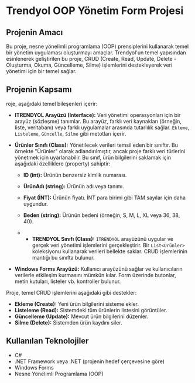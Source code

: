 # Trendyol OOP Yönetim Form Projesi

## Projenin Amacı

Bu proje, nesne yönelimli programlama (OOP) prensiplerini kullanarak temel bir yönetim uygulaması oluşturmayı amaçlar. Trendyol'un temel yapısından esinlenerek geliştirilen bu proje, CRUD (Create, Read, Update, Delete - Oluşturma, Okuma, Güncelleme, Silme) işlemlerini destekleyerek veri yönetimi için bir temel sağlar.

## Projenin Kapsamı
roje, aşağıdaki temel bileşenleri içerir:

*   **ITRENDYOL Arayüzü (Interface):** Veri yönetimi operasyonları için bir arayüz (sözleşme) tanımlar. Bu arayüz, farklı veri kaynakları (örneğin, liste, veritabanı) veya farklı uygulamalar arasında tutarlılık sağlar. `Ekleme`, `Listeleme`, `Güncelle`, `Silme` gibi metotları içerir.
*   **Ürünler Sınıfı (Class):** Yönetilecek verileri temsil eden bir sınıftır. Bu örnekte "Ürünler" olarak adlandırılmıştır, ancak proje farklı veri türlerini yönetmek için uyarlanabilir. Bu sınıf, ürün bilgilerini saklamak için aşağıdaki özelliklere (property) sahiptir:

    *   **ID (int):** Ürünün benzersiz kimlik numarası.
    *   **ÜrünAdı (string):** Ürünün adı veya tanımı.
    *   **Fiyat (İNT):** Ürünün fiyatı. İNT para birimi gibi  TAM sayılar için daha uygundur.
    *   **Beden (string):** Ürünün bedeni (örneğin, S, M, L, XL veya 36, 38, 40).

    *   *   **TRENDYOL Sınıfı (Class):** `ITRENDYOL` arayüzünü uygular ve gerçek veri yönetimi işlemlerini gerçekleştirir. Bir `List<Ürünler>` koleksiyonu kullanarak verileri bellekte saklar. CRUD işlemlerinin mantığı bu sınıfta bulunur.
*   **Windows Forms Arayüzü:** Kullanıcı arayüzünü sağlar ve kullanıcıların verilerle etkileşim kurmasını mümkün kılar. Form üzerinde butonlar, metin kutuları, listeler vb. kontroller bulunur.

Proje, temel CRUD işlemlerini aşağıdaki gibi destekler:

*   **Ekleme (Create):** Yeni ürün bilgilerini sisteme ekler.
*   **Listeleme (Read):** Sistemdeki tüm ürünlerin listesini görüntüler.
*   **Güncelleme (Update):** Mevcut ürün bilgilerini düzenler.
*   **Silme (Delete):** Sistemden ürün kaydını siler.

## Kullanılan Teknolojiler

*   C#
*   .NET Framework veya .NET (projenin hedef çerçevesine göre)
*   Windows Forms
*   Nesne Yönelimli Programlama (OOP)
